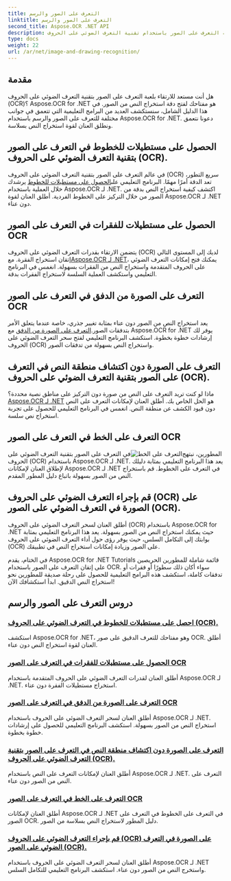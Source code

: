 ```yaml
---
title: التعرف على الصور والرسم
linktitle: التعرف على الصور والرسم
second_title: Aspose.OCR .NET API
description: أطلق العنان لدقة التعرف على الصور باستخدام تقنية التعرف الضوئي على الحروف (OCR) باستخدام Aspose.OCR لـ .NET. يمكنك استخراج النص من الصور بسهولة، سواء كان ذلك سطورًا أو فقرات أو تدفقات كاملة.
type: docs
weight: 22
url: /ar/net/image-and-drawing-recognition/
---
```

## مقدمة

هل أنت مستعد للارتقاء بلعبة التعرف على الصور بتقنية التعرف الضوئي على الحروف (OCR)؟ Aspose.OCR for .NET هو مفتاحك لفتح دقة استخراج النص من الصور. في هذا الدليل الشامل، سنستكشف العديد من البرامج التعليمية التي تتعمق في جوانب مختلفة للتعرف على الصور والرسم باستخدام Aspose.OCR for .NET. دعونا نتعمق ونطلق العنان لقوة استخراج النص بسلاسة.

## الحصول على مستطيلات للخطوط في التعرف على الصور بتقنية التعرف الضوئي على الحروف (OCR).

 في عالم التعرف على الصور بتقنية التعرف الضوئي على الحروف (OCR) سريع التطور، تعد الدقة أمرًا مهمًا. البرنامج التعليمي على[الحصول على مستطيلات للخطوط](./get-rectangles-for-lines/) يرشدك خلال العملية باستخدام Aspose.OCR لـ .NET. اكتشف كيفية استخراج النص بدقة من الصور من خلال التركيز على الخطوط الفردية. أطلق العنان لقوة Aspose.OCR لـ .NET دون عناء.

## الحصول على مستطيلات للفقرات في التعرف على الصور OCR

 يتضمن الارتقاء بقدرات التعرف الضوئي على الحروف (OCR) لديك إلى المستوى التالي إتقان استخراج الفقرة. مع[Aspose.OCR لـ .NET](./get-rectangles-for-paragraphs/)، يمكنك فتح إمكانات التعرف الضوئي على الحروف المتقدمة واستخراج النص من الفقرات بسهولة. انغمس في البرنامج التعليمي واستكشف العملية السلسة لاستخراج الفقرات بدقة.

## التعرف على الصورة من الدفق في التعرف على الصور OCR

 يعد استخراج النص من الصور دون عناء بمثابة تغيير جذري، خاصة عندما يتعلق الأمر بتدفقات الصور.[التعرف على الصورة من الدفق](./recognize-image-from-stream/) مع Aspose.OCR for .NET يوفر لك إرشادات خطوة بخطوة. استكشف البرنامج التعليمي لفتح سحر التعرف الضوئي على الحروف (OCR) واستخراج النص بسهولة من تدفقات الصور.

## التعرف على الصورة دون اكتشاف منطقة النص في التعرف على الصور بتقنية التعرف الضوئي على الحروف (OCR).

 ماذا لو كنت تريد التعرف على النص من صورة دون التركيز على مناطق نصية محددة؟[Aspose.OCR لـ .NET](./recognize-image-without-text-area-detection/) هو الحل الخاص بك. أطلق العنان لإمكانات التعرف على النص دون قيود الكشف عن منطقة النص. انغمس في البرنامج التعليمي للحصول على تجربة استخراج نص سلسة.

## التعرف على الخط في التعرف على الصور OCR

 المطورين، نبتهج![التعرف على الخط](./recognize-line/)في التعرف على الصور بتقنية التعرف الضوئي على الحروف (OCR) باستخدام Aspose.OCR لـ .NET. يعد هذا البرنامج التعليمي بمثابة دليلك لإطلاق العنان لإمكانات Aspose.OCR لـ .NET في التعرف على الخطوط. قم باستخراج النص من الصور بسهولة باتباع دليل المطور المقدم.

## قم بإجراء التعرف الضوئي على الحروف (OCR) على الصورة في التعرف الضوئي على الصور (OCR).
أطلق العنان لسحر التعرف الضوئي على الحروف (OCR) باستخدام Aspose.OCR for .NET حيث يمكنك استخراج النص من الصور بسهولة. يعد هذا البرنامج التعليمي بمثابة بوابتك إلى التكامل السلس، حيث يوفر رؤى حول أداء التعرف الضوئي على الحروف (OCR) على الصور وزيادة إمكانات استخراج النص في تطبيقك.

في الختام، يقدم Aspose.OCR for .NET Tutorials قائمة شاملة للمطورين الحريصين على إتقان التعرف على الصور باستخدام OCR. سواء أكان ذلك سطورًا أو فقرات أو تدفقات كاملة، استكشف هذه البرامج التعليمية للحصول على رحلة صديقة للمطورين نحو استخراج النص الدقيق. ابدأ استكشافك الآن!
## دروس التعرف على الصور والرسم
### [احصل على مستطيلات للخطوط في التعرف الضوئي على الحروف (OCR).](./get-rectangles-for-lines/)
استكشف Aspose.OCR for .NET، وهو مفتاحك للتعرف الدقيق على صور OCR. أطلق العنان لقوة استخراج النص دون عناء.
### [الحصول على مستطيلات للفقرات في التعرف على الصور OCR](./get-rectangles-for-paragraphs/)
أطلق العنان لقدرات التعرف الضوئي على الحروف المتقدمة باستخدام Aspose.OCR لـ .NET. استخراج مستطيلات الفقرة دون عناء.
### [التعرف على الصورة من الدفق في التعرف على الصور OCR](./recognize-image-from-stream/)
أطلق العنان لسحر التعرف الضوئي على الحروف باستخدام Aspose.OCR لـ .NET. استخراج النص من الصور بسهولة. استكشف البرنامج التعليمي للحصول على إرشادات خطوة بخطوة.
### [التعرف على الصورة دون اكتشاف منطقة النص في التعرف على الصور بتقنية التعرف الضوئي على الحروف (OCR).](./recognize-image-without-text-area-detection/)
أطلق العنان لإمكانات التعرف على النص باستخدام Aspose.OCR لـ .NET. التعرف على النص من الصور دون عناء.
### [التعرف على الخط في التعرف على الصور OCR](./recognize-line/)
أطلق العنان لإمكانات Aspose.OCR لـ .NET في التعرف على الخطوط في التعرف على الصور OCR. دليل المطور لاستخراج النص بسلاسة من الصور.
### [قم بإجراء التعرف الضوئي على الحروف (OCR) على الصورة في التعرف الضوئي على الصور (OCR).](./perform-ocr-on-image/)
أطلق العنان لسحر التعرف الضوئي على الحروف باستخدام Aspose.OCR لـ .NET واستخرج النص من الصور دون عناء. استكشف البرنامج التعليمي للتكامل السلس.